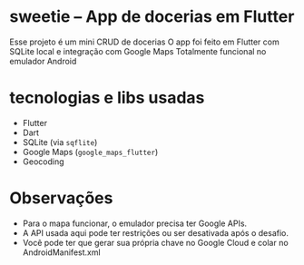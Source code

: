 # sweetie – App de docerias em Flutter

Esse projeto é um mini CRUD de docerias
O app foi feito em Flutter com SQLite local e integração com Google Maps
Totalmente funcional no emulador Android

# tecnologias e libs usadas

- Flutter 
- Dart
- SQLite (via `sqflite`)
- Google Maps (`google_maps_flutter`)
- Geocoding 
# Observações

- Para o mapa funcionar, o emulador precisa ter Google APIs.
- A API usada aqui pode ter restrições ou ser desativada após o desafio.
- Você pode ter que gerar sua própria chave no Google Cloud e colar no AndroidManifest.xml

